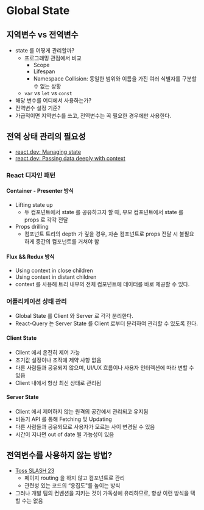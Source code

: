 # Global State

## 지역변수 vs 전역변수

- state 를 어떻게 관리할까?
  - 프로그래밍 관점에서 비교
    - Scope
    - Lifespan
    - Namespace Collision: 동일한 범위와 이름을 가진 여러 식별자를 구분할 수 없는 상황
  - `var` vs `let` vs `const`
- 해당 변수를 어디에서 사용하는가?
- 전역변수 설정 기준?
- 가급적이면 지역변수를 쓰고, 전역변수는 꼭 필요한 경우에만 사용한다.

## 전역 상태 관리의 필요성

- [react.dev: Managing state](https://react.dev/learn/managing-state)
- [react.dev: Passing data deeply with context](https://react.dev/learn/passing-data-deeply-with-context)

### React 디자인 패턴

#### Container - Presenter 방식

- Lifting state up
  - 두 컴포넌트에서 state 를 공유하고자 할 때, 부모 컴포넌트에서 state 를 props 로 각각 전달
- Props drilling
  - 컴포넌트 트리의 depth 가 깊을 경우, 자손 컴포넌트로 props 전달 시 불필요하게 중간의 컴포넌트를 거쳐야 함

#### Flux && Redux 방식

- Using context in close children
- Using context in distant children
- context 를 사용해 트리 내부의 전체 컴포넌트에 데이터를 바로 제공할 수 있다.

### 어플리케이션 상태 관리

- Global State 를 Client 와 Server 로 각각 분리한다.
- React-Query 는 Server State 를 Client 로부터 분리하여 관리할 수 있도록 한다.

#### Client State

- Client 에서 온전히 제어 가능
- 초기값 설정이나 조작에 제약 사항 없음
- 다른 사람들과 공유되지 않으며, UI/UX 흐름이나 사용자 인터렉션에 따라 변할 수 있음
- Client 내에서 항상 최신 상태로 관리됨

#### Server State

- Client 에서 제어하지 않는 원격의 공간에서 관리되고 유지됨
- 비동기 API 를 통해 Fetching 및 Updating
- 다른 사람들과 공유되므로 사용자가 모르는 사이 변경될 수 있음
- 시간이 지나면 out of date 될 가능성이 있음

## 전역변수를 사용하지 않는 방법?

- [Toss SLASH 23](https://www.youtube.com/watch?v=NwLWX2RNVcw)
  - 페이지 routing 을 하지 않고 컴포넌트로 관리
  - 관련성 있는 코드의 “응집도"를 높이는 방식
- 그러나 개발 팀의 컨벤션을 지키는 것이 가독성에 유리하므로, 항상 이런 방식을 택할 수는 없음
